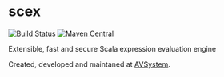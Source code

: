 scex
====

[![Build Status](https://travis-ci.org/AVSystem/scex.svg?branch=master)](https://travis-ci.org/AVSystem/scex)
[![Maven Central](https://maven-badges.herokuapp.com/maven-central/com.avsystem.scex/scex-core/badge.svg)](https://maven-badges.herokuapp.com/maven-central/com.avsystem.scex/scex-core)

Extensible, fast and secure Scala expression evaluation engine

Created, developed and maintaned at [AVSystem](http://www.avsystem.com/).
